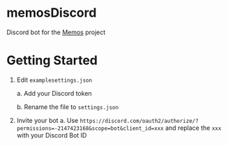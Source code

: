 # memosDiscord
Discord bot for the [Memos](https://github.com/usememos/memos) project

# Getting Started
1. Edit `examplesettings.json`

    a. Add your Discord token
    
    b. Rename the file to `settings.json`
    
    
2. Invite your bot
    a. Use `https://discord.com/oauth2/authorize/?permissions=-2147423168&scope=bot&client_id=xxx` and replace the `xxx` with your Discord Bot ID
